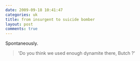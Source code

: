 ```yaml
---
date: 2009-09-18 10:41:47
categories: uk
title: from insurgent to suicide bomber
layout: post
comments: true
---
```

Spontaneously.

> 'Do you think we used enough dynamite there, Butch ?'
